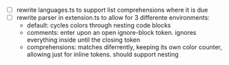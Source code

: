 - [ ] rewrite languages.ts to support list comprehensions where it is due
- [ ] rewrite parser in extension.ts to allow for 3 differente environments:
    * default: cycles colors through nesting code blocks
    * comments: enter upon an open ignore-block token. ignores everything inside until the closing token
    * comprehensions: matches diferrently, keeping its own color counter,
      allowing just for inline tokens. should support nesting
